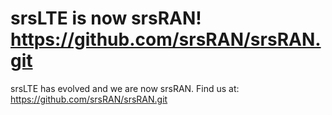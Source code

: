 # srsLTE is now srsRAN! https://github.com/srsRAN/srsRAN.git

srsLTE has evolved and we are now srsRAN. Find us at: https://github.com/srsRAN/srsRAN.git
